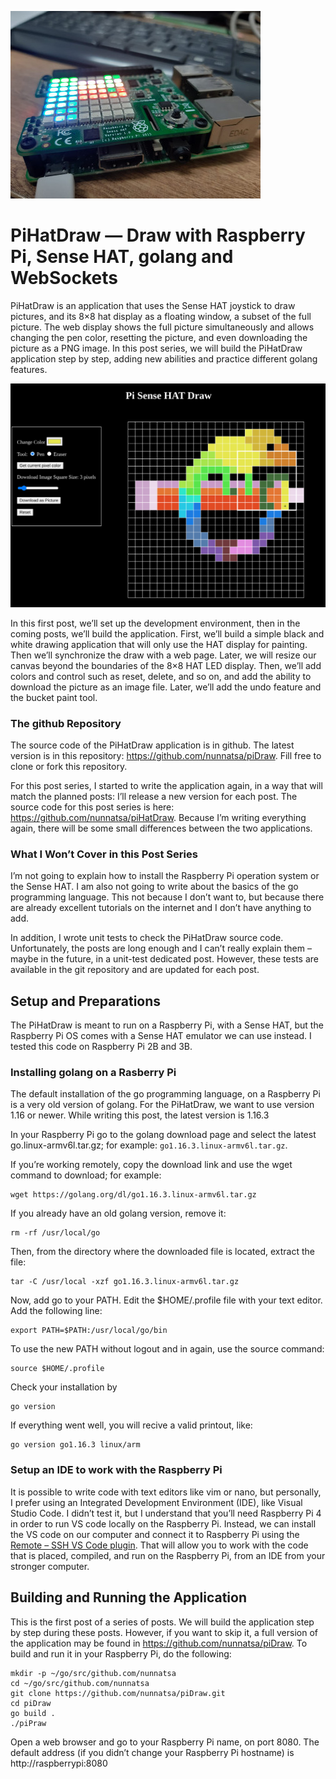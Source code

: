 ![](assets/introduction/pi-hat.jpeg)
# PiHatDraw — Draw with Raspberry Pi, Sense HAT, golang and WebSockets

PiHatDraw is an application that uses the Sense HAT joystick to draw pictures, and its 8×8 hat display as a floating window, a subset of the full picture. The web display shows the full picture simultaneously and allows changing the pen color, resetting the picture, and even downloading the picture as a PNG image. In this post series, we will build the PiHatDraw application step by step, adding new abilities and practice different golang features.

![image](assets/introduction/site-preview.png)

In this first post, we’ll set up the development environment, then in the coming posts, we’ll build the application. First, we’ll build a simple black and white drawing application that will only use the HAT display for painting. Then we’ll synchronize the draw with a web page. Later, we will resize our canvas beyond the boundaries of the 8×8 HAT LED display. Then, we’ll add colors and control such as reset, delete, and so on, and add the ability to download the picture as an image file. Later, we’ll add the undo feature and the bucket paint tool.

### The github Repository
The source code of the PiHatDraw application is in github. The latest version is in this repository: https://github.com/nunnatsa/piDraw. Fill free to clone or fork this repository.

For this post series, I started to write the application again, in a way that will match the planned posts: I’ll release a new version for each post. The source code for this post series is here: https://github.com/nunnatsa/piHatDraw. Because I’m writing everything again, there will be some small differences between the two applications.

### What I Won’t Cover in this Post Series
I’m not going to explain how to install the Raspberry Pi operation system or the Sense HAT. I am also not going to write about the basics of the go programming language. This not because I don’t want to, but because there are already excellent tutorials on the internet and I don’t have anything to add.

In addition, I wrote unit tests to check the PiHatDraw source code. Unfortunately, the posts are long enough and I can’t really explain them – maybe in the future, in a unit-test dedicated post. However, these tests are available in the git repository and are updated for each post.

## Setup and Preparations
The PiHatDraw is meant to run on a Raspberry Pi, with a Sense HAT, but the Raspberry Pi OS comes with a Sense HAT emulator we can use instead. I tested this code on Raspberry Pi 2B and 3B.

### Installing golang on a Rasberry Pi
The default installation of the go programming language, on a Raspberry Pi is a very old version of golang. For the PiHatDraw, we want to use version 1.16 or newer. While writing this post, the latest version is 1.16.3

In your Raspberry Pi go to the golang download page and select the latest go<version>.linux-armv6l.tar.gz; for example: `go1.16.3.linux-armv6l.tar.gz`.

If you’re working remotely, copy the download link and use the wget command to download; for example:
```shell
wget https://golang.org/dl/go1.16.3.linux-armv6l.tar.gz
```
If you already have an old golang version, remove it:
```shell
rm -rf /usr/local/go
```
Then, from the directory where the downloaded file is located, extract the file:
```shell
tar -C /usr/local -xzf go1.16.3.linux-armv6l.tar.gz
```
Now, add go to your PATH. Edit the $HOME/.profile file with your text editor. Add the following line:
```shell
export PATH=$PATH:/usr/local/go/bin
```
To use the new PATH without logout and in again, use the source command:
```shell
source $HOME/.profile
```
Check your installation by
```shell
go version
```
If everything went well, you will recive a valid printout, like:
```shell
go version go1.16.3 linux/arm
```
### Setup an IDE to work with the Raspberry Pi
It is possible to write code with text editors like vim or nano, but personally, I prefer using an Integrated Development Environment (IDE), like Visual Studio Code. I didn’t test it, but I understand that you’ll need Raspberry Pi 4 in order to run VS code locally on the Raspberry Pi. Instead, we can install the VS code on our computer and connect it to Raspberry Pi using the [Remote – SSH VS Code plugin](https://marketplace.visualstudio.com/items?itemName=ms-vscode-remote.remote-ssh). That will allow you to work with the code that is placed, compiled, and run on the Raspberry Pi, from an IDE from your stronger computer.

## Building and Running the Application
This is the first post of a series of posts. We will build the application step by step during these posts. However, if you want to skip it, a full version of the application may be found in https://github.com/nunnatsa/piDraw. To build and run it in your Raspberry Pi, do the following:

```shell
mkdir -p ~/go/src/github.com/nunnatsa
cd ~/go/src/github.com/nunnatsa
git clone https://github.com/nunnatsa/piDraw.git
cd piDraw
go build .
./piPraw
```
Open a web browser and go to your Raspberry Pi name, on port 8080. The default address (if you didn’t change your Raspberry Pi hostname) is http://raspberrypi:8080